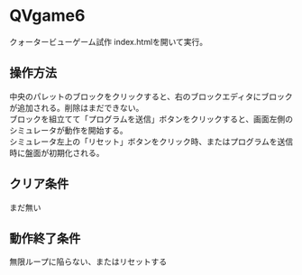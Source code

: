 # QVgame6

クォータービューゲーム試作
index.htmlを開いて実行。

## 操作方法
中央のパレットのブロックをクリックすると、右のブロックエディタにブロックが追加される。削除はまだできない。<br>
ブロックを組立てて「プログラムを送信」ボタンをクリックすると、画面左側のシミュレータが動作を開始する。<br>
シミュレータ左上の「リセット」ボタンをクリック時、またはプログラムを送信時に盤面が初期化される。

## クリア条件
まだ無い

## 動作終了条件
無限ループに陥らない、またはリセットする
